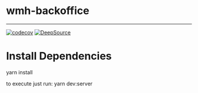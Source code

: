 # wmh-backoffice

-----------
[![codecov](https://codecov.io/gh/rafaelandrade/wmh-backoffice/branch/main/graph/badge.svg?token=FTLUEOROMP)](https://codecov.io/gh/rafaelandrade/wmh-backoffice)
[![DeepSource](https://deepsource.io/gh/rafaelandrade/wmh-backoffice.svg/?label=active+issues&show_trend=true&token=yis2PC5vrWaO-wtAh9c5pGlI)](https://deepsource.io/gh/rafaelandrade/wmh-backoffice/?ref=repository-badge)

# Install Dependencies
yarn install

to execute just run:
    yarn dev:server